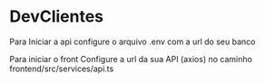 # DevClientes

Para Iniciar a api configure o arquivo .env com a url do seu banco

Para iniciar o front Configure a url da sua API (axios) no caminho frontend/src/services/api.ts
